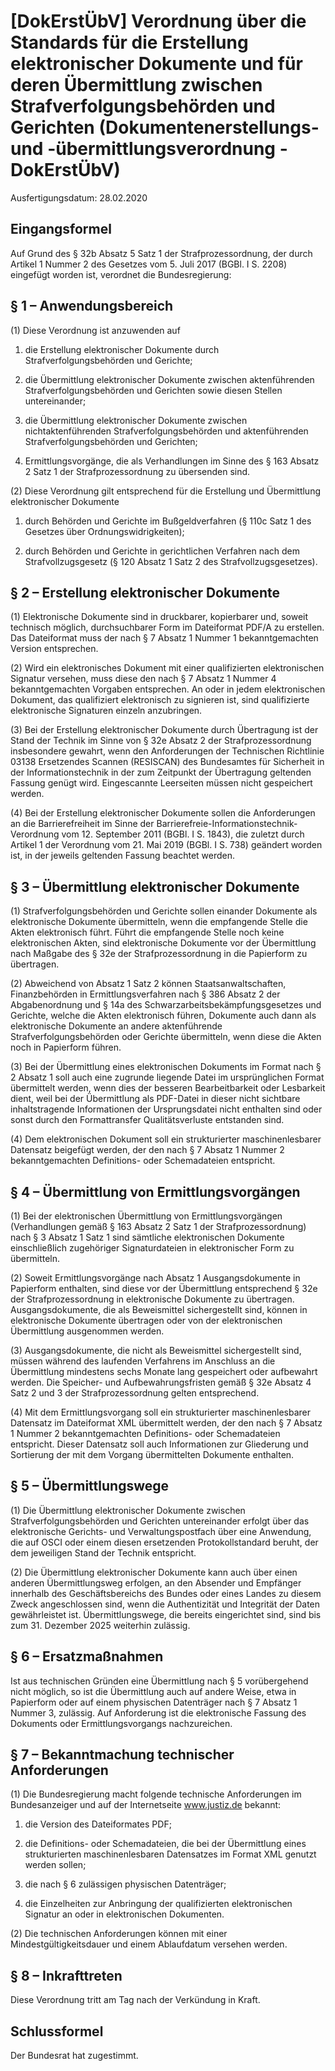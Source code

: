 # [DokErstÜbV] Verordnung über die Standards für die Erstellung elektronischer Dokumente und für deren Übermittlung zwischen Strafverfolgungsbehörden und Gerichten  (Dokumentenerstellungs- und -übermittlungsverordnung - DokErstÜbV)

Ausfertigungsdatum: 28.02.2020

 

## Eingangsformel

Auf Grund des § 32b Absatz 5 Satz 1 der Strafprozessordnung, der durch Artikel 1 Nummer 2 des Gesetzes vom 5. Juli 2017 (BGBl. I S. 2208) eingefügt worden ist, verordnet die Bundesregierung:


## § 1 – Anwendungsbereich

(1) Diese Verordnung ist anzuwenden auf

1. die Erstellung elektronischer Dokumente durch Strafverfolgungsbehörden und Gerichte;

2. die Übermittlung elektronischer Dokumente zwischen aktenführenden Strafverfolgungsbehörden und Gerichten sowie diesen Stellen untereinander;

3. die Übermittlung elektronischer Dokumente zwischen nichtaktenführenden Strafverfolgungsbehörden und aktenführenden Strafverfolgungsbehörden und Gerichten;

4. Ermittlungsvorgänge, die als Verhandlungen im Sinne des § 163 Absatz 2 Satz 1 der Strafprozessordnung zu übersenden sind.

(2) Diese Verordnung gilt entsprechend für die Erstellung und Übermittlung elektronischer Dokumente

1. durch Behörden und Gerichte im Bußgeldverfahren (§ 110c Satz 1 des Gesetzes über Ordnungswidrigkeiten);

2. durch Behörden und Gerichte in gerichtlichen Verfahren nach dem Strafvollzugsgesetz (§ 120 Absatz 1 Satz 2 des Strafvollzugsgesetzes).


## § 2 – Erstellung elektronischer Dokumente

(1) Elektronische Dokumente sind in druckbarer, kopierbarer und, soweit technisch möglich, durchsuchbarer Form im Dateiformat PDF/A zu erstellen. Das Dateiformat muss der nach § 7 Absatz 1 Nummer 1 bekanntgemachten Version entsprechen.

(2) Wird ein elektronisches Dokument mit einer qualifizierten elektronischen Signatur versehen, muss diese den nach § 7 Absatz 1 Nummer 4 bekanntgemachten Vorgaben entsprechen. An oder in jedem elektronischen Dokument, das qualifiziert elektronisch zu signieren ist, sind qualifizierte elektronische Signaturen einzeln anzubringen.

(3) Bei der Erstellung elektronischer Dokumente durch Übertragung ist der Stand der Technik im Sinne von § 32e Absatz 2 der Strafprozessordnung insbesondere gewahrt, wenn den Anforderungen der Technischen Richtlinie 03138 Ersetzendes Scannen (RESISCAN) des Bundesamtes für Sicherheit in der Informationstechnik in der zum Zeitpunkt der Übertragung geltenden Fassung genügt wird. Eingescannte Leerseiten müssen nicht gespeichert werden.

(4) Bei der Erstellung elektronischer Dokumente sollen die Anforderungen an die Barrierefreiheit im Sinne der Barrierefreie-Informationstechnik-Verordnung vom 12. September 2011 (BGBl. I S. 1843), die zuletzt durch Artikel 1 der Verordnung vom 21. Mai 2019 (BGBl. I S. 738) geändert worden ist, in der jeweils geltenden Fassung beachtet werden.


## § 3 – Übermittlung elektronischer Dokumente

(1) Strafverfolgungsbehörden und Gerichte sollen einander Dokumente als elektronische Dokumente übermitteln, wenn die empfangende Stelle die Akten elektronisch führt. Führt die empfangende Stelle noch keine elektronischen Akten, sind elektronische Dokumente vor der Übermittlung nach Maßgabe des § 32e der Strafprozessordnung in die Papierform zu übertragen.

(2) Abweichend von Absatz 1 Satz 2 können Staatsanwaltschaften, Finanzbehörden in Ermittlungsverfahren nach § 386 Absatz 2 der Abgabenordnung und § 14a des Schwarzarbeitsbekämpfungsgesetzes und Gerichte, welche die Akten elektronisch führen, Dokumente auch dann als elektronische Dokumente an andere aktenführende Strafverfolgungsbehörden oder Gerichte übermitteln, wenn diese die Akten noch in Papierform führen.

(3) Bei der Übermittlung eines elektronischen Dokuments im Format nach § 2 Absatz 1 soll auch eine zugrunde liegende Datei im ursprünglichen Format übermittelt werden, wenn dies der besseren Bearbeitbarkeit oder Lesbarkeit dient, weil bei der Übermittlung als PDF-Datei in dieser nicht sichtbare inhaltstragende Informationen der Ursprungsdatei nicht enthalten sind oder sonst durch den Formattransfer Qualitätsverluste entstanden sind.

(4) Dem elektronischen Dokument soll ein strukturierter maschinenlesbarer Datensatz beigefügt werden, der den nach § 7 Absatz 1 Nummer 2 bekanntgemachten Definitions- oder Schemadateien entspricht.


## § 4 – Übermittlung von Ermittlungsvorgängen

(1) Bei der elektronischen Übermittlung von Ermittlungsvorgängen (Verhandlungen gemäß § 163 Absatz 2 Satz 1 der Strafprozessordnung) nach § 3 Absatz 1 Satz 1 sind sämtliche elektronischen Dokumente einschließlich zugehöriger Signaturdateien in elektronischer Form zu übermitteln.

(2) Soweit Ermittlungsvorgänge nach Absatz 1 Ausgangsdokumente in Papierform enthalten, sind diese vor der Übermittlung entsprechend § 32e der Strafprozessordnung in elektronische Dokumente zu übertragen. Ausgangsdokumente, die als Beweismittel sichergestellt sind, können in elektronische Dokumente übertragen oder von der elektronischen Übermittlung ausgenommen werden.

(3) Ausgangsdokumente, die nicht als Beweismittel sichergestellt sind, müssen während des laufenden Verfahrens im Anschluss an die Übermittlung mindestens sechs Monate lang gespeichert oder aufbewahrt werden. Die Speicher- und Aufbewahrungsfristen gemäß § 32e Absatz 4 Satz 2 und 3 der Strafprozessordnung gelten entsprechend.

(4) Mit dem Ermittlungsvorgang soll ein strukturierter maschinenlesbarer Datensatz im Dateiformat XML übermittelt werden, der den nach § 7 Absatz 1 Nummer 2 bekanntgemachten Definitions- oder Schemadateien entspricht. Dieser Datensatz soll auch Informationen zur Gliederung und Sortierung der mit dem Vorgang übermittelten Dokumente enthalten.


## § 5 – Übermittlungswege

(1) Die Übermittlung elektronischer Dokumente zwischen Strafverfolgungsbehörden und Gerichten untereinander erfolgt über das elektronische Gerichts- und Verwaltungspostfach über eine Anwendung, die auf OSCI oder einem diesen ersetzenden Protokollstandard beruht, der dem jeweiligen Stand der Technik entspricht.

(2) Die Übermittlung elektronischer Dokumente kann auch über einen anderen Übermittlungsweg erfolgen, an den Absender und Empfänger innerhalb des Geschäftsbereichs des Bundes oder eines Landes zu diesem Zweck angeschlossen sind, wenn die Authentizität und Integrität der Daten gewährleistet ist. Übermittlungswege, die bereits eingerichtet sind, sind bis zum 31. Dezember 2025 weiterhin zulässig.


## § 6 – Ersatzmaßnahmen

Ist aus technischen Gründen eine Übermittlung nach § 5 vorübergehend nicht möglich, so ist die Übermittlung auch auf andere Weise, etwa in Papierform oder auf einem physischen Datenträger nach § 7 Absatz 1 Nummer 3, zulässig. Auf Anforderung ist die elektronische Fassung des Dokuments oder Ermittlungsvorgangs nachzureichen.


## § 7 – Bekanntmachung technischer Anforderungen

(1) Die Bundesregierung macht folgende technische Anforderungen im Bundesanzeiger und auf der Internetseite www.justiz.de bekannt:

1. die Version des Dateiformates PDF;

2. die Definitions- oder Schemadateien, die bei der Übermittlung eines strukturierten maschinenlesbaren Datensatzes im Format XML genutzt werden sollen;

3. die nach § 6 zulässigen physischen Datenträger;

4. die Einzelheiten zur Anbringung der qualifizierten elektronischen Signatur an oder in elektronischen Dokumenten.

(2) Die technischen Anforderungen können mit einer Mindestgültigkeitsdauer und einem Ablaufdatum versehen werden.


## § 8 – Inkrafttreten

Diese Verordnung tritt am Tag nach der Verkündung in Kraft.


## Schlussformel

Der Bundesrat hat zugestimmt.
